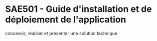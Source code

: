 # SAE501 - Guide d'installation et de déploiement de l'application 
concevoir, réaliser et présenter une solution technique
